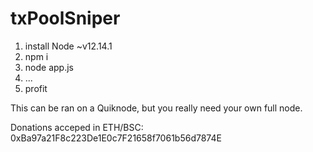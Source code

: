 # txPoolSniper

1. install Node ~v12.14.1
1. npm i
1. node app.js
1. ...
1. profit


This can be ran on a Quiknode, but you really need your own full node.

Donations acceped in ETH/BSC:  0xBa97a21F8c223De1E0c7F21658f7061b56d7874E
